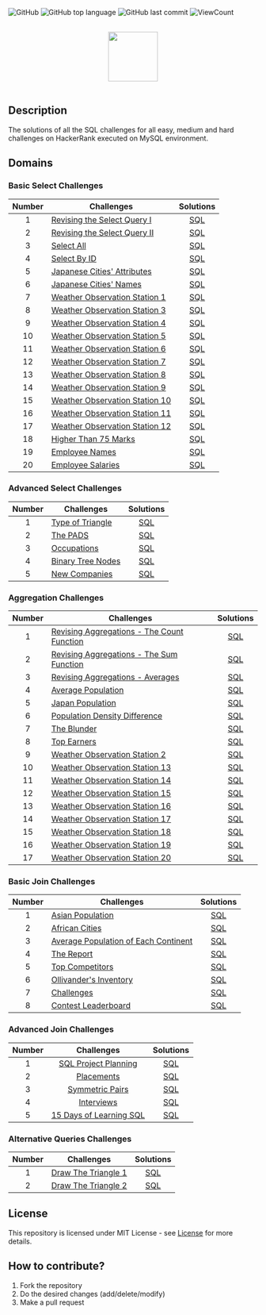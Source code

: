![GitHub](https://img.shields.io/github/license/iam-hasibul/hackerrank-sql-solutions?style=flat)
![GitHub top language](https://img.shields.io/github/languages/top/iam-hasibul/hackerrank-sql-solutions?style=flat)
![GitHub last commit](https://img.shields.io/github/last-commit/iam-hasibul/hackerrank-sql-solutions?style=flat)
![ViewCount](https://views.whatilearened.today/views/github/iam-hasibul/hackerrank-sql-solutions.svg?cache=remove)

<p align="center">  
	<br>
	<a href="https://www.hackerrank.com/iam_hasibul">
        <img height=100 src="https://techpoint.org/wp-content/uploads/2020/03/HackerRank-Logo-300-2.png"> 
    </a>
    <br>
    <br>
</p>

## Description
The solutions of all the SQL challenges for all easy, medium and hard challenges on HackerRank executed on MySQL environment.

## Domains

### Basic Select Challenges

| Number | Challenges | Solutions |
|:------:|------------|:---------:|
| 1 | [Revising the Select Query I](https://www.hackerrank.com/challenges/revising-the-select-query/problem) | [SQL](Basic%20Select/revising-the-select-query.sql)
| 2 | [Revising the Select Query II](https://www.hackerrank.com/challenges/revising-the-select-query-2/problem) | [SQL](Basic%20Select/revising-the-select-query-2.sql)
| 3 | [Select All](https://www.hackerrank.com/challenges/select-all-sql/problem) | [SQL](Basic%20Select/select-all-sql.sql)
| 4 | [Select By ID](https://www.hackerrank.com/challenges/select-by-id/problem) | [SQL](Basic%20Select/select-by-id.sql)
| 5 | [Japanese Cities' Attributes](https://www.hackerrank.com/challenges/japanese-cities-attributes/problem) | [SQL](Basic%20Select/japanese-cities-attributes.sql)
| 6 | [Japanese Cities' Names](https://www.hackerrank.com/challenges/japanese-cities-name/problem) | [SQL](Basic%20Select/japanese-cities-name.sql)
| 7 | [Weather Observation Station 1](https://www.hackerrank.com/challenges/weather-observation-station-1/problem) | [SQL](Basic%20Select/weather-observation-station-1.sql)
| 8 | [Weather Observation Station 3](https://www.hackerrank.com/challenges/weather-observation-station-3/problem) | [SQL](Basic%20Select/weather-observation-station-3.sql)
| 9 | [Weather Observation Station 4](https://www.hackerrank.com/challenges/weather-observation-station-4/problem) | [SQL](Basic%20Select/weather-observation-station-4.sql)
| 10| [Weather Observation Station 5](https://www.hackerrank.com/challenges/weather-observation-station-5/problem) | [SQL](Basic%20Select/Weather-Observation-Station-5.sql)
| 11| [Weather Observation Station 6](https://www.hackerrank.com/challenges/weather-observation-station-6/problem) | [SQL](Basic%20Select/weather-observation-station-6.sql)
| 12| [Weather Observation Station 7](https://www.hackerrank.com/challenges/weather-observation-station-7/problem) | [SQL](Basic%20Select/weather-observation-station-7.sql)
| 13| [Weather Observation Station 8](https://www.hackerrank.com/challenges/weather-observation-station-8/problem) | [SQL](Basic%20Select/weather-observation-station-8.sql)
| 14| [Weather Observation Station 9](https://www.hackerrank.com/challenges/weather-observation-station-9/problem) | [SQL](Basic%20Select/weather-observation-station-9.sql)
| 15| [Weather Observation Station 10](https://www.hackerrank.com/challenges/weather-observation-station-10/problem) | [SQL](Basic%20Select/weather-observation-station-10.sql)
| 16| [Weather Observation Station 11](https://www.hackerrank.com/challenges/weather-observation-station-11/problem) | [SQL](Basic%20Select/weather-observation-station-11.sql)
| 17| [Weather Observation Station 12](https://www.hackerrank.com/challenges/weather-observation-station-12/problem) | [SQL](Basic%20Select/weather-observation-station-12.sql)
| 18| [Higher Than 75 Marks](https://www.hackerrank.com/challenges/more-than-75-marks/problem) | [SQL](Basic%20Select/more-than-75-marks.sql)
| 19| [Employee Names](https://www.hackerrank.com/challenges/name-of-employees/problem) | [SQL](Basic%20Select/name-of-employees.sql)
| 20| [Employee Salaries](https://www.hackerrank.com/challenges/salary-of-employees/problem) | [SQL](Basic%20Select/salary-of-employees.sql)

### Advanced Select Challenges

| Number | Challenges | Solutions |
|:------:|------------|:---------:|
| 1 |[Type of Triangle](https://www.hackerrank.com/challenges/what-type-of-triangle/problem) | [SQL](Advanced%20Select/what-type-of-triangle.sql) |
| 2 |[The PADS](https://www.hackerrank.com/challenges/the-pads/problem) | [SQL](Advanced%20Select/the-pads.sql) |
| 3 |[Occupations](https://www.hackerrank.com/challenges/occupations/problem) | [SQL](Advanced%20Select/occupations.sql) |
| 4 |[Binary Tree Nodes](https://www.hackerrank.com/challenges/binary-search-tree-1/problem) | [SQL](Advanced%20Select/binary-search-tree-1.sql)|
| 5 |[New Companies](https://www.hackerrank.com/challenges/the-company/problem) | [SQL](Advanced%20Select/the-company.sql) |



### Aggregation Challenges

| Number | Challenges | Solutions |
|:------:|------------|:---------:|
| 1 | [Revising Aggregations - The Count Function](https://www.hackerrank.com/challenges/revising-aggregations-the-count-function/problem) | [SQL](Aggregation/revising-aggregations-the-count-function.sql) | 
| 2 | [Revising Aggregations - The Sum Function](https://www.hackerrank.com/challenges/revising-aggregations-sum/problem) | [SQL](Aggregation/revising-aggregations-sum.sql)                    |
| 3 | [Revising Aggregations - Averages](https://www.hackerrank.com/challenges/revising-aggregations-the-average-function/problem) | [SQL](Aggregation/revising-aggregations-the-average-function.sql)                       |
| 4 | [Average Population](https://www.hackerrank.com/challenges/average-population/problem) | [SQL](Aggregation/average-population.sql)                                                                               |
| 5 | [Japan Population](https://www.hackerrank.com/challenges/japan-population/problem) | [SQL](Aggregation/japan-population.sql)                                                                                     |
| 6 | [Population Density Difference](https://www.hackerrank.com/challenges/population-density-difference/problem) | [SQL](Aggregation/population-density-difference.sql)                                            |
| 7 | [The Blunder](https://www.hackerrank.com/challenges/the-blunder/problem) | [SQL](Aggregation/the-blunder.sql)  
| 8 | [Top Earners](https://www.hackerrank.com/challenges/earnings-of-employees/problem) | [SQL](Aggregation/earnings-of-employees.sql) |         
| 9 | [Weather Observation Station 2](https://www.hackerrank.com/challenges/weather-observation-station-2/problem) | [SQL](Aggregation/weather-observation-station-2.sql) |
| 10| [Weather Observation Station 13](https://www.hackerrank.com/challenges/weather-observation-station-13/problem) | [SQL](Aggregation/weather-observation-station-13.sql) |
| 11| [Weather Observation Station 14](https://www.hackerrank.com/challenges/weather-observation-station-14/problem) | [SQL](Aggregation/weather-observation-station-14.sql) |
| 12| [Weather Observation Station 15](https://www.hackerrank.com/challenges/weather-observation-station-15/problem) | [SQL](Aggregation/weather-observation-station-15.sql) |
| 13| [Weather Observation Station 16](https://www.hackerrank.com/challenges/weather-observation-station-16/problem) | [SQL](Aggregation/weather-observation-station-16.sql) |
| 14| [Weather Observation Station 17](https://www.hackerrank.com/challenges/weather-observation-station-17/problem) | [SQL](Aggregation/weather-observation-station-17.sql) |
| 15| [Weather Observation Station 18](https://www.hackerrank.com/challenges/weather-observation-station-18/problem) | [SQL](Aggregation/weather-observation-station-18.sql) |
| 16| [Weather Observation Station 19](https://www.hackerrank.com/challenges/weather-observation-station-19/problem) | [SQL](Aggregation/weather-observation-station-19.sql) |
| 17| [Weather Observation Station 20](https://www.hackerrank.com/challenges/weather-observation-station-20/problem) | [SQL](Aggregation/weather-observation-station-20.sql) |


### Basic Join Challenges

| Number | Challenges | Solutions |
|:------:|------------|:---------:|
| 1 | [Asian Population](https://www.hackerrank.com/challenges/asian-population/problem) | [SQL](Basic%20Join/asian-population.sql) |
| 2 | [African Cities](https://www.hackerrank.com/challenges/african-cities/problem) | [SQL](Basic%20Join/african-cities.sql) |
| 3 | [Average Population of Each Continent](https://www.hackerrank.com/challenges/average-population-of-each-continent/problem) | [SQL](Basic%20Join/average-population-of-each-continent.sql) |
| 4 | [The Report](https://www.hackerrank.com/challenges/the-report/submissions/code/94188063) | [SQL](Basic%20Join/the-report.sql) |
| 5 | [Top Competitors](https://www.hackerrank.com/challenges/full-score/problem) | [SQL](Basic%20Join/full-score.sql) |
| 6 | [Ollivander's Inventory](https://www.hackerrank.com/challenges/harry-potter-and-wands/problem) | [SQL](Basic%20Join/harry-potter-and-wands.sql) |
| 7 | [Challenges](https://www.hackerrank.com/challenges/challenges/problem) | [SQL](Basic%20Join/challenges.sql) |
| 8 | [Contest Leaderboard](https://www.hackerrank.com/challenges/contest-leaderboard/problem) | [SQL](/Basic%20Join/contest-leaderboard.sql) |

### Advanced Join Challenges

| Number |                                     Challenges                                     |                      Solutions                     |
|:------:|:----------------------------------------------------------------------------------:|:--------------------------------------------------:|
|    1   | [SQL Project Planning](https://www.hackerrank.com/challenges/sql-projects/problem) | [SQL](Advanced%20Join/sql-projects.sql) |
|    2   | [Placements](https://www.hackerrank.com/challenges/placements/problem)             | [SQL](Advanced%20Join/placements.sql)               |
|    3   | [Symmetric Pairs](https://www.hackerrank.com/challenges/symmetric-pairs/problem) | [SQL](Advanced%20Join/symmetric-pairs.sql) |
|    4   | [Interviews](https://www.hackerrank.com/challenges/interviews/problem)             | [SQL](Advanced%20Join/interviews.sql)               |
|    5   | [15 Days of Learning SQL](https://www.hackerrank.com/challenges/15-days-of-learning-sql) | [SQL](Advanced%20Join/15-days-of-learning-sql.sql) |

### Alternative Queries Challenges

| Number | Challenges | Solutions |
|:------:|------------|:---------:|
| 1 | [Draw The Triangle 1](https://www.hackerrank.com/challenges/draw-the-triangle-1/problem) | [SQL](Alternative%20Queries/draw-the-triangle-1.sql) |
| 2 | [Draw The Triangle 2](https://www.hackerrank.com/challenges/draw-the-triangle-2/problem) | [SQL](Alternative%20Queries/draw-the-triangle-2.sql) |

## License
This repository is licensed under MIT License - see [License](LICENSE.md) for more details.

## How to contribute?
1. Fork the repository
2. Do the desired changes (add/delete/modify)
3. Make a pull request